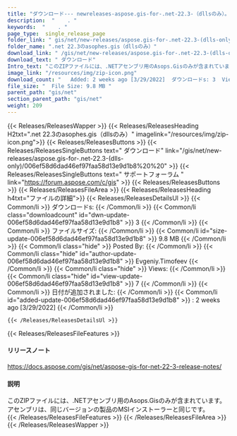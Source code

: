 ```yaml
---
title: "ダウンロード--- newreleases-aspose.gis-for-.net-22.3-（dllsのみ）。" 
description:  "    . " 
keywords:  "    . " 
page_type:  single_release_page
folder_link: " gis/net/new-releases/aspose.gis-for-.net-22.3-(dlls-only)/"
folder_name: ".net 22.3のasophes.gis（dllsのみ）"
download_link: " /gis/net/new-releases/aspose.gis-for-.net-22.3-(dlls-only)/006ef58d6dad46ef97faa58d13e9d1b8"
download_text: " ダウンロード"
Intro_text: "このZIPファイルには、.NETアセンブリ用のAsops.Gisのみが含まれています。アセンブリA ..."
image_link: "/resources/img/zip-icon.png"
download_count: "   Added: 2 weeks ago [3/29/2022]  ダウンロードs: 3  Views: 6"
file_size: "  File Size: 9.8 MB "
parent_path: "gis/net"
section_parent_path: "gis/net"
weight: 209
---
```


{{< Releases/ReleasesWapper >}}
  {{< Releases/ReleasesHeading H2txt=".net 22.3のasophes.gis（dllsのみ）" imagelink="/resources/img/zip-icon.png">}}
  {{< Releases/ReleasesButtons >}}
    {{< Releases/ReleasesSingleButtons text=" ダウンロード" link="/gis/net/new-releases/aspose.gis-for-.net-22.3-(dlls-only)/006ef58d6dad46ef97faa58d13e9d1b8%20%20" >}}
    {{< Releases/ReleasesSingleButtons text=" サポートフォーラム " link="https://forum.aspose.com/c/gis" >}}
  {{< Releases/ReleasesButtons >}}
  {{< Releases/ReleasesFileArea >}}
    {{< Releases/ReleasesHeading h4txt="ファイルの詳細">}}
    {{< Releases/ReleasesDetailsUl >}}
            {{< Common/li  >}} ダウンロードs: {{< /Common/li >}} 
      {{< Common/li class="downloadcount" id="dwn-update-006ef58d6dad46ef97faa58d13e9d1b8" >}} 3 {{< /Common/li >}} 
      {{< Common/li  >}} ファイルサイズ: {{< /Common/li >}} 
      {{< Common/li id="size-update-006ef58d6dad46ef97faa58d13e9d1b8" >}} 9.8 MB {{< /Common/li >}} 
      {{< Common/li  class="hide" >}} Posted By: {{< /Common/li >}} 
      {{< Common/li class="hide" id="author-update-006ef58d6dad46ef97faa58d13e9d1b8" >}} Evgeniy.Timofeev {{< /Common/li >}} 
      {{< Common/li class="hide"  >}} Views: {{< /Common/li >}} 
      {{< Common/li class="hide" id="view-update-006ef58d6dad46ef97faa58d13e9d1b8" >}} 7 {{< /Common/li >}} 
      {{< Common/li  >}} 日付が追加されました: {{< /Common/li >}} 
      {{< Common/li id="added-update-006ef58d6dad46ef97faa58d13e9d1b8" >}} : 2 weeks ago [3/29/2022] {{< /Common/li >}} 

    {{< /Releases/ReleasesDetailsUl >}}

  {{< Releases/ReleasesFileFeatures >}}
      <h4>リリースノート</h4><div><a href="https://docs.aspose.com/gis/net/aspose-gis-for-net-22-3-release-notes/">https://docs.aspose.com/gis/net/aspose-gis-for-net-22-3-release-notes/</a></div><h4>説明</h4><div class="HTMLDescription">このZIPファイルには、.NETアセンブリ用のAsops.Gisのみが含まれています。アセンブリは、同じバージョンの製品のMSIインストーラーと同じです。</div>
  {{< /Releases/ReleasesFileFeatures >}}
 {{< /Releases/ReleasesFileArea >}}
{{< /Releases/ReleasesWapper >}}


